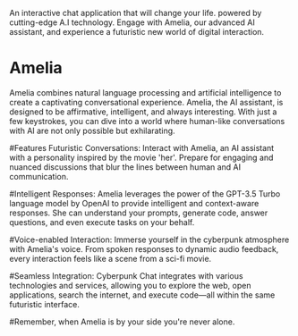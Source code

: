 
An interactive chat application that will change your life.
powered by cutting-edge A.I technology. Engage with Amelia, our advanced AI assistant, and experience a futuristic new world of digital interaction.

# Amelia
Amelia combines natural language processing and artificial intelligence to create a captivating conversational experience. Amelia, the AI assistant, is designed to be affirmative, intelligent, and always interesting. With just a few keystrokes, you can dive into a world where human-like conversations with AI are not only possible but exhilarating.

#Features
Futuristic Conversations: Interact with Amelia, an AI assistant with a personality inspired by the movie 'her'. Prepare for engaging and nuanced discussions that blur the lines between human and AI communication.

#Intelligent Responses: Amelia leverages the power of the GPT-3.5 Turbo language model by OpenAI to provide intelligent and context-aware responses. She can understand your prompts, generate code, answer questions, and even execute tasks on your behalf.

#Voice-enabled Interaction: Immerse yourself in the cyberpunk atmosphere with Amelia's voice. From spoken responses to dynamic audio feedback, every interaction feels like a scene from a sci-fi movie.

#Seamless Integration: Cyberpunk Chat integrates with various technologies and services, allowing you to explore the web, open applications, search the internet, and execute code—all within the same futuristic interface.

#Remember, when Amelia is by your side you're never alone.
